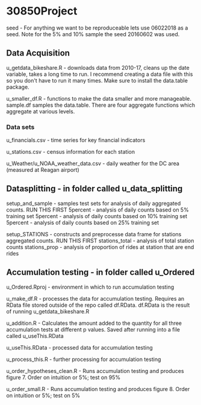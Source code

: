 # 30850Project

seed - For anything we want to be reproduceable lets use 06022018 as a seed. Note for the 5% and 10% sample the seed 20160602 was used.

## Data Acquisition

u_getdata_bikeshare.R - downloads data from 2010-17, cleans up the date variable, takes a long time to run. I recommend creating a data file with this so you don't have to run it many times. Make sure to install the data.table package.

u_smaller_df.R - functions to make the data smaller and more manageable. sample.df samples the data.table. There are four aggregate functions which aggregate at various levels.

### Data sets

u_financials.csv - time series for key financial indicators

u_stations.csv - census information for each station

u_Weather/u_NOAA_weather_data.csv - daily weather for the DC area (measured at Reagan airport)

## Datasplitting - in folder called u_data_splitting
setup_and_sample - samples test sets for analysis of daily aggregated counts. RUN THIS FIRST
5percent - analysis of daily counts based on 5% training set
5percent - analysis of daily counts based on 10% training set
5percent - analysis of daily counts based on 25% training set

setup_STATIONS - constructs and preprocesse data frame for stations aggregated counts. RUN THIS FIRST
stations_total - analysis of total station counts
stations_prop - analysis of proportion of rides at station that are end rides

## Accumulation testing - in folder called u_Ordered

u_Ordered.Rproj - environment in which to run accumulation testing

u_make_df.R - processes the data for accumulation testing. Requires an RData file stored outside of the repo called df.RData. df.RData is the result of running u_getdata_bikeshare.R

u_addition.R - Calculates the amount added to the quantity for all three accumulation tests at different p values.  Saved after running into a file called u_useThis.RData

u_useThis.RData - processed data for accumulation testing

u_process_this.R - further processing for accumulation testing

u_order_hypotheses_clean.R - Runs accumulation testing and produces figure 7. Order on intuition or 5%; test on 95%

u_order_small.R - Runs accumulation testing and produces figure 8. Order on intuition or 5%; test on 5%
